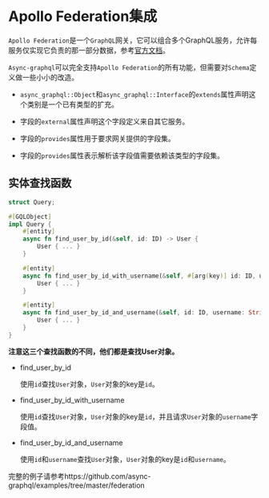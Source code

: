 # Apollo Federation集成
 
`Apollo Federation`是一个`GraphQL`网关，它可以组合多个GraphQL服务，允许每服务仅实现它负责的那一部分数据，参考[官方文档](https://www.apollographql.com/docs/apollo-server/federation/introduction)。

`Async-graphql`可以完全支持`Apollo Federation`的所有功能，但需要对`Schema`定义做一些小小的改造。

- `async_graphql::Object`和`async_graphql::Interface`的`extends`属性声明这个类别是一个已有类型的扩充。

- 字段的`external`属性声明这个字段定义来自其它服务。

- 字段的`provides`属性用于要求网关提供的字段集。

- 字段的`provides`属性表示解析该字段值需要依赖该类型的字段集。

## 实体查找函数

```rust
struct Query;

#[GQLObject]
impl Query {
    #[entity]
    async fn find_user_by_id(&self, id: ID) -> User {
        User { ... }
    }

    #[entity]
    async fn find_user_by_id_with_username(&self, #[arg(key)] id: ID, username: String) -> User {
        User { ... }
    }

    #[entity]
    async fn find_user_by_id_and_username(&self, id: ID, username: String) -> User {
        User { ... }
    }
}
```

**注意这三个查找函数的不同，他们都是查找User对象。**

- find_user_by_id

    使用`id`查找`User`对象，`User`对象的key是`id`。

- find_user_by_id_with_username

    使用`id`查找`User`对象，`User`对象的key是`id`，并且请求`User`对象的`username`字段值。

- find_user_by_id_and_username

    使用`id`和`username`查找`User`对象，`User`对象的key是`id`和`username`。

完整的例子请参考https://github.com/async-graphql/examples/tree/master/federation
